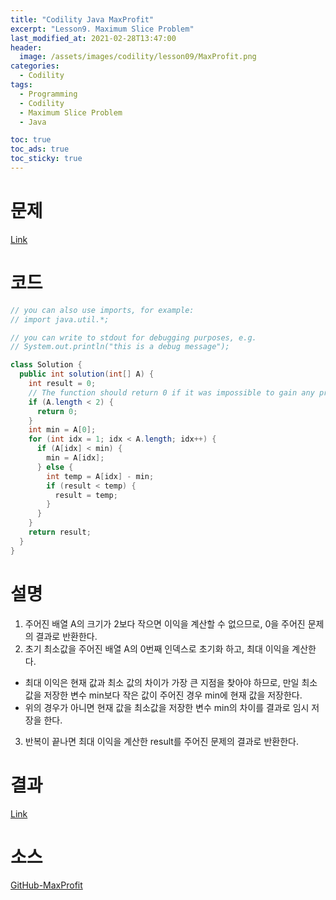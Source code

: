 ```yaml
---
title: "Codility Java MaxProfit"
excerpt: "Lesson9. Maximum Slice Problem"
last_modified_at: 2021-02-28T13:47:00
header:
  image: /assets/images/codility/lesson09/MaxProfit.png
categories:
  - Codility
tags:
  - Programming
  - Codility
  - Maximum Slice Problem
  - Java

toc: true
toc_ads: true
toc_sticky: true
---
```

# 문제
[Link](https://app.codility.com/programmers/lessons/9-maximum_slice_problem/max_profit/)

# 코드
```java
// you can also use imports, for example:
// import java.util.*;

// you can write to stdout for debugging purposes, e.g.
// System.out.println("this is a debug message");

class Solution {
  public int solution(int[] A) {
    int result = 0;
    // The function should return 0 if it was impossible to gain any profit.
    if (A.length < 2) {
      return 0;
    }
    int min = A[0];
    for (int idx = 1; idx < A.length; idx++) {
      if (A[idx] < min) {
        min = A[idx];
      } else {
        int temp = A[idx] - min;
        if (result < temp) {
          result = temp;
        }
      }
    }
    return result;
  }
}
```

# 설명
1. 주어진 배열 A의 크기가 2보다 작으면 이익을 계산할 수 없으므로, 0을 주어진 문제의 결과로 반환한다.
2. 초기 최소값을 주어진 배열 A의 0번째 인덱스로 초기화 하고, 최대 이익을 계산한다.
  - 최대 이익은 현재 값과 최소 값의 차이가 가장 큰 지점을 찾아야 하므로, 만일 최소값을 저장한 변수 min보다 작은 값이 주어진 경우 min에 현재 값을 저장한다.
  - 위의 경우가 아니면 현재 값을 최소값을 저장한 변수 min의 차이를 결과로 임시 저장을 한다.
3. 반복이 끝나면 최대 이익을 계산한 result를 주어진 문제의 결과로 반환한다.

# 결과
[Link](https://app.codility.com/demo/results/trainingTQDNU5-K6T/)

# 소스
[GitHub-MaxProfit](https://github.com/GracefulSoul/Sample/blob/master/src/main/java/gracefulsoul/codility/lesson09/MaxProfit.java)